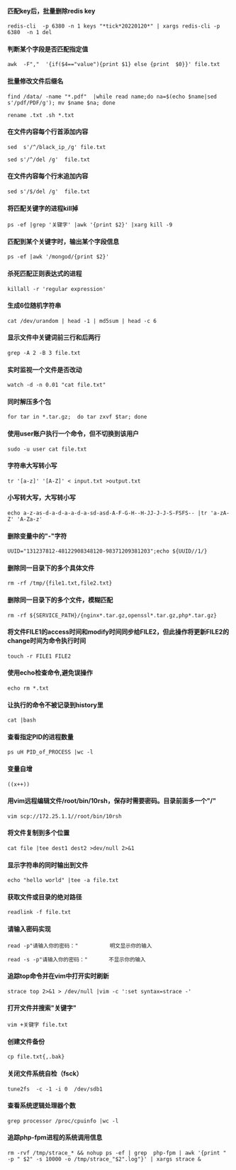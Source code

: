 #### 匹配key后，批量删除redis key
```
redis-cli  -p 6380 -n 1 keys "*tick*20220120*" | xargs redis-cli -p 6380  -n 1 del
```
#### 判断某个字段是否匹配指定值
```
awk  -F","  '{if($4=="value"){print $1} else {print  $0}}' file.txt
```
#### 批量修改文件后缀名
```
find /data/ -name "*.pdf"  |while read name;do na=$(echo $name|sed s'/pdf/PDF/g'); mv $name $na; done
```
```
rename .txt .sh *.txt
```
#### 在文件内容每个行首添加内容
```
sed  s'/^/black_ip_/g' file.txt
```
```
sed s'/^/del /g'  file.txt
```
#### 在文件内容每个行末追加内容
```
sed s'/$/del /g'  file.txt
```
#### 将匹配关键字的进程kill掉
```
ps -ef |grep '关键字' |awk '{print $2}' |xarg kill -9
```
#### 匹配到某个关键字时，输出某个字段信息
```
ps -ef |awk '/mongod/{print $2}'
```
#### 杀死匹配正则表达式的进程
```
killall -r 'regular expression'
```
#### 生成6位随机字符串
```
cat /dev/urandom | head -1 | md5sum | head -c 6
```
#### 显示文件中关键词前三行和后两行
```
grep -A 2 -B 3 file.txt
```
#### 实时监视一个文件是否改动
```
watch -d -n 0.01 "cat file.txt"
```
#### 同时解压多个包
```
for tar in *.tar.gz;  do tar zxvf $tar; done
```
#### 使用user账户执行一个命令，但不切换到该用户
```
sudo -u user cat file.txt
```
#### 字符串大写转小写
```
tr '[a-z]' '[A-Z]' < input.txt >output.txt
```
#### 小写转大写，大写转小写
```
echo a-z-as-d-a-d-a-a-d-a-sd-asd-A-F-G-H--H-JJ-J-J-S-FSFS-- |tr 'a-zA-Z' 'A-Za-z'
```
#### 删除变量中的"-"字符
```
UUID="131237812-48122908348120-98371209381203";echo ${UUID//1/}
```
#### 删除同一目录下的多个具体文件
```
rm -rf /tmp/{file1.txt,file2.txt}
```
#### 删除同一目录下的多个文件，模糊匹配
```
rm -rf ${SERVICE_PATH}/{nginx*.tar.gz,openssl*.tar.gz,php*.tar.gz}
```
#### 将文件FILE1的access时间和modify时间同步给FILE2，但此操作将更新FILE2的change时间为命令执行时间
```
touch -r FILE1 FILE2
```
#### 使用echo检查命令,避免误操作
```
echo rm *.txt
```
#### 让执行的命令不被记录到history里
```
cat |bash
```
#### 查看指定PID的进程数量
```
ps uH PID_of_PROCESS |wc -l
```

#### 变量自增
```
((x++))
```
#### 用vim远程编辑文件/root/bin/10rsh，保存时需要密码。目录前面多一个"/"
```
vim scp://172.25.1.1//root/bin/10rsh
```
#### 将文件复制到多个位置
```
cat file |tee dest1 dest2 >dev/null 2>&1
```
#### 显示字符串的同时输出到文件
```
echo "hello world" |tee -a file.txt
```
#### 获取文件或目录的绝对路径
```
readlink -f file.txt
```
#### 请输入密码实现
```
read -p"请输入你的密码："　　　　　　明文显示你的输入
```
```
read -s -p"请输入你的密码："　　　　不显示你的输入
```
#### 追踪top命令并在vim中打开实时刷新
```
strace top 2>&1 > /dev/null |vim -c ':set syntax=strace -'
```
#### 打开文件并搜索"关键字"
```
vim +关键字 file.txt
```
#### 创建文件备份
```
cp file.txt{,.bak}
```
#### 关闭文件系统自检（fsck）
```
tune2fs  -c -1 -i 0  /dev/sdb1
```
#### 查看系统逻辑处理器个数
```
grep processor /proc/cpuinfo |wc -l
```
#### 追踪php-fpm进程的系统调用信息
```
rm -rvf /tmp/strace_* && nohup ps -ef | grep  php-fpm | awk '{print " -p " $2" -s 10000 -o /tmp/strace_"$2".log"}' | xargs strace &
```

